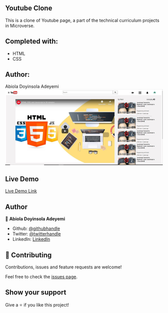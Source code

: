 ## Youtube Clone
This is a clone of Youtube page, a part of the technical curriculum projects in Microverse.

## Completed with:
- HTML
- CSS

## Author:
Abiola Doyinsola Adeyemi
![Screenshot](/img/Screenshot.JPG)

## Live Demo

[Live Demo Link](https://rawcdn.githack.com/Abidoyinsola1/embed-video-project/3ae484879af3e6b8d4e638d31dc30f85dcd5e8ee/index.html)

## Author

👤 **Abiola Doyinsola Adeyemi**
- Github: [@githubhandle](https://github.com/abidoyinsola1)
- Twitter: [@twitterhandle](https://twitter.com/abidoyinsola)
- LinkedIn: [LinkedIn](https://www.linkedin.com/in/doyinsola-adeyemi)

## 🤝 Contributing

Contributions, issues and feature requests are welcome!

Feel free to check the [issues page](https://github.com/Abidoyinsola1/embed-video-project).

## Show your support

Give a ⭐️ if you like this project!
